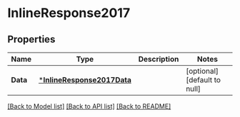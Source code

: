 # InlineResponse2017

## Properties
Name | Type | Description | Notes
------------ | ------------- | ------------- | -------------
**Data** | [***InlineResponse2017Data**](inline_response_201_7_data.md) |  | [optional] [default to null]

[[Back to Model list]](../README.md#documentation-for-models) [[Back to API list]](../README.md#documentation-for-api-endpoints) [[Back to README]](../README.md)

